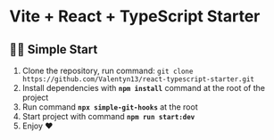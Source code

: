 # Vite + React + TypeScript Starter


## 🏃‍♂️ Simple Start

 1. Clone the repository, run command: ```git clone https://github.com/Valentyn13/react-typescript-starter.git```
 2. Install dependencies with **`npm install`** command at the root of the project
 3. Run command **`npx simple-git-hooks`** at the root
 4. Start project with command **`npm run start:dev`**
 5. Enjoy ❤️